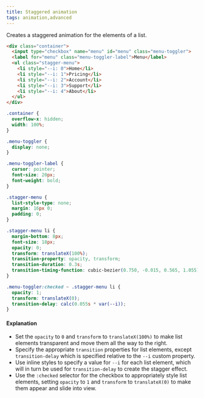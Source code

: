 ```yaml
---
title: Staggered animation
tags: animation,advanced
---
```


Creates a staggered animation for the elements of a list.

```html
<div class="container">
  <input type="checkbox" name="menu" id="menu" class="menu-toggler">
  <label for="menu" class="menu-toggler-label">Menu</label>
  <ul class="stagger-menu">
    <li style="--i: 0">Home</li>
    <li style="--i: 1">Pricing</li>
    <li style="--i: 2">Account</li>
    <li style="--i: 3">Support</li>
    <li style="--i: 4">About</li>
  </ul>
</div>
```

```css
.container {
  overflow-x: hidden;
  width: 100%;
}

.menu-toggler {
  display: none;
}

.menu-toggler-label {
  cursor: pointer;
  font-size: 20px;
  font-weight: bold;
}

.stagger-menu {
  list-style-type: none;
  margin: 16px 0;
  padding: 0;
}

.stagger-menu li {
  margin-bottom: 8px;
  font-size: 18px;
  opacity: 0;
  transform: translateX(100%);
  transition-property: opacity, transform;
  transition-duration: 0.3s;
  transition-timing-function: cubic-bezier(0.750, -0.015, 0.565, 1.055);
}

.menu-toggler:checked ~ .stagger-menu li {
  opacity: 1;
  transform: translateX(0);
  transition-delay: calc(0.055s * var(--i));
}
```

#### Explanation

- Set the `opacity` to `0` and `transform` to `translateX(100%)` to make list elements transparent and move them all the way to the right.
- Specify the appropriate `transition` properties for list elements, except `transition-delay` which is specified relative to the `--i` custom property.
- Use inline styles to specify a value for `--i` for each list element, which will in turn be used for `transition-delay` to create the stagger effect.
- Use the `:checked` selector for the checkbox to appropriately style list elements, setting `opacity` to `1` and `transform` to `translateX(0)` to make them appear and slide into view.
